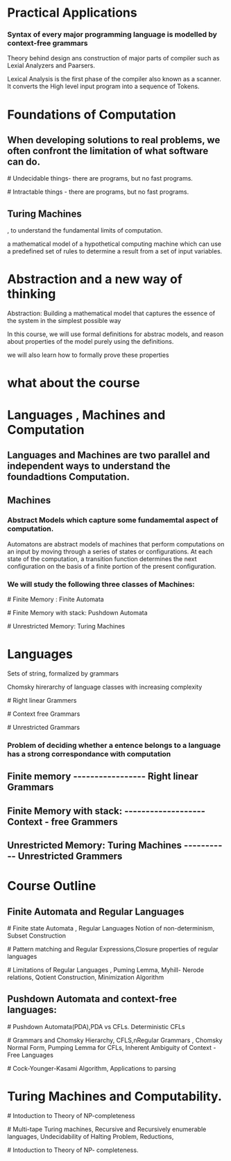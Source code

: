 <div><h1> Practical Applications </h1>
<h3>Syntax of every major programming language is modelled by context-free grammars</h3>
<p>Theory behind design ans construction of major parts of compiler such as Lexial Analyzers and Paarsers.</p>
<p>Lexical Analysis is the first phase of the compiler also known as a scanner. It converts the High level input program into a sequence of Tokens.</p>
</div>
<div>
<h1>Foundations of Computation</h1>
<h2>When developing solutions to real problems, we often confront the limitation of what software can do.</h2>
  <p># Undecidable things- there are programs, but no fast programs.</p>
  <p># Intractable things - there are programs, but no fast programs.</p>
  <h2>Turing Machines</h2> <p>, to understand the fundamental limits of computation.</h2>
  <p>a mathematical model of a hypothetical computing machine which can use a predefined set of rules to determine a result from a set of input variables.</p>
</div>
<div>
  <h1>Abstraction and a new way of thinking</h1>
  <p>Abstraction: Building a mathematical model that captures the essence of the system in the simplest possible way</p>
  <p>In this course, we will use formal definitions for abstrac models, and reason about properties of the model purely using the definitions.<p>
  <p>we will also learn how to formally prove these properties</p>
</div>
<div>
  <h1>what about the course</h1>
  <h1> Languages , Machines and Computation</h1>
  <h2> Languages and Machines are two parallel and independent ways to understand the foundadtions Computation.</h2>
  <h2>Machines</h2>
  <h3>Abstract Models which capture some fundamemtal aspect of computation.</h3>
  <p>Automatons are abstract models of machines that perform computations on an input by moving through a series of states or configurations. At each state of the computation, a transition function determines the next configuration on the basis of a finite portion of the present configuration.</p>
  <h3> We will study the following three classes of Machines:</h3>
  <p># Finite Memory : Finite Automata</p>
  <p># Finite Memory with stack: Pushdown Automata </p>
  <p># Unrestricted Memory: Turing Machines</p>
</div>
<div>
<h1> Languages </h1>
<p>Sets of string, formalized by grammars</p>
  
 
<p>Chomsky hirerarchy of language classes with increasing complexity</p>
  <p>        # Right linear Grammers </p>
  <p>        # Context free Grammars </p>
  <p>        # Unrestricted Grammars </p>
<h3>Problem of deciding whether a entence belongs to a language has a strong correspondance with computation</h3>
  <h2> Finite memory ----------------- Right linear Grammars </h2>
  <h2> Finite Memory with stack: ------------------- Context - free Grammers </h2>
  <h2> Unrestricted Memory: Turing Machines ----------- Unrestricted Grammers </h2>
</div>
<div>
  <h1>Course Outline</h1>
  <h2>Finite Automata and Regular Languages</h2>
  <p># Finite state Automata , Regular Languages Notion of non-determinism, Subset Construction</p>
  <p># Pattern matching and Regular Expressions,Closure properties of regular languages</p>
  <p># Limitations of Regular Languages , Puming Lemma, Myhill- Nerode relations, Qotient Construction, Minimization Algorithm</p>
  <h2>Pushdown Automata and context-free languages:</h2>
  <p># Pushdown Automata(PDA),PDA vs CFLs. Deterministic CFLs </p>
  <p># Grammars and Chomsky Hierarchy, CFLS,nRegular Grammars , Chomsky Normal Form, Pumping Lemma for CFLs, Inherent Ambiguity of Context - Free Languages</p>
  <p># Cock-Younger-Kasami Algorithm, Applications to parsing</p>
  <h1>Turing Machines and Computability.</h1>
  <p># Intoduction to Theory of NP-completeness </p>
  <p># Multi-tape Turing machines, Recursive and Recursively enumerable languages, Undecidability of Halting Problem, Reductions,</p>
  <p># Intoduction to Theory of NP- completeness.</p>
</div>
  
  
  
  
  
